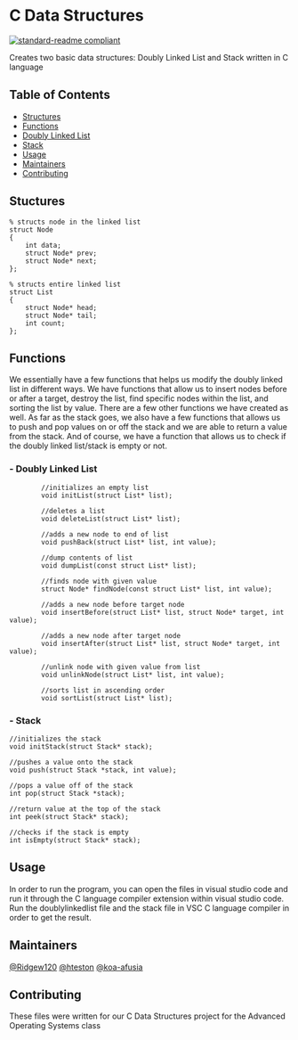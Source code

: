 # C Data Structures
[![standard-readme compliant](https://img.shields.io/badge/readme%20style-standard-brightgreen.svg?style=flat-square)](https://github.com/RichardLitt/standard-readme)

Creates two basic data structures: Doubly Linked List and Stack written in C language

## Table of Contents
- [Structures](#structures)
- [Functions](#functions)
- [Doubly Linked List](##doublylinkedlist)
- [Stack](##stack)
- [Usage](#usage)
- [Maintainers](#maintainers)
- [Contributing](#contributing)

## Stuctures
```
% structs node in the linked list
struct Node 
{
    int data;
    struct Node* prev;
    struct Node* next;
};

% structs entire linked list
struct List 
{
    struct Node* head;
    struct Node* tail;
    int count;
};
```

## Functions
We essentially have a few functions that helps us modify the doubly linked list in different ways. We have functions that allow us to insert nodes before or after a target, destroy the list, find specific nodes within the list, and sorting the list by value. There are a few other functions we have created as well. As far as the stack goes, we also have a few functions that allows us to push and pop values on or off the stack and we are able to return a value from the stack. And of course, we have a function that allows us to check if the doubly linked list/stack is empty or not.

### - Doubly Linked List
```    
        //initializes an empty list
        void initList(struct List* list);

        //deletes a list
        void deleteList(struct List* list);

        //adds a new node to end of list
        void pushBack(struct List* list, int value);

        //dump contents of list
        void dumpList(const struct List* list);

        //finds node with given value
        struct Node* findNode(const struct List* list, int value);

        //adds a new node before target node
        void insertBefore(struct List* list, struct Node* target, int value);

        //adds a new node after target node
        void insertAfter(struct List* list, struct Node* target, int value);

        //unlink node with given value from list
        void unlinkNode(struct List* list, int value);

        //sorts list in ascending order
        void sortList(struct List* list);

```

### - Stack
```
//initializes the stack 
void initStack(struct Stack* stack);

//pushes a value onto the stack
void push(struct Stack *stack, int value);

//pops a value off of the stack
int pop(struct Stack *stack);

//return value at the top of the stack
int peek(struct Stack* stack);

//checks if the stack is empty
int isEmpty(struct Stack* stack);
```

## Usage
In order to run the program, you can open the files in visual studio code and run it through the C language compiler extension within visual studio code. Run the doublylinkedlist file and the stack file in VSC C language compiler in order to get the result.


## Maintainers
[@Ridgew120](https://github.com/Ridgew120)
[@hteston](https://github.com/hteston)
[@koa-afusia](https://github.com/koa-afusia)

## Contributing
These files were written for our C Data Structures project for the Advanced Operating Systems class

